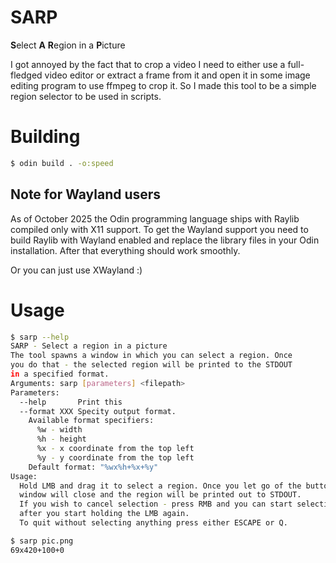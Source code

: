 # SARP
**S**elect **A** **R**egion in a **P**icture

I got annoyed by the fact that to crop a video I need to either use a
full-fledged video editor or extract a frame from it and open it in some image
editing program to use ffmpeg to crop it. So I made this tool to be a simple
region selector to be used in scripts.

# Building
```sh
$ odin build . -o:speed
```

## Note for Wayland users
As of October 2025 the Odin programming language ships with Raylib compiled
only with X11 support. To get the Wayland support you need to build Raylib with
Wayland enabled and replace the library files in your Odin installation.
After that everything should work smoothly.

Or you can just use XWayland :)

# Usage
```sh
$ sarp --help
SARP - Select a region in a picture
The tool spawns a window in which you can select a region. Once
you do that - the selected region will be printed to the STDOUT
in a specified format.
Arguments: sarp [parameters] <filepath>
Parameters:
  --help       Print this
  --format XXX Specity output format.
    Available format specifiers:
      %w - width
      %h - height
      %x - x coordinate from the top left
      %y - y coordinate from the top left
    Default format: "%wx%h+%x+%y"
Usage:
  Hold LMB and drag it to select a region. Once you let go of the button the
  window will close and the region will be printed out to STDOUT.
  If you wish to cancel selection - press RMB and you can start selection again
  after you start holding the LMB again.
  To quit without selecting anything press either ESCAPE or Q.

$ sarp pic.png
69x420+100+0
```

